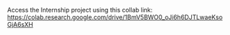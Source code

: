 Access the Internship project using this collab link:
    https://colab.research.google.com/drive/1BmV5BWO0_oJi6h6DJTLwaeKsoGjA6sXH
